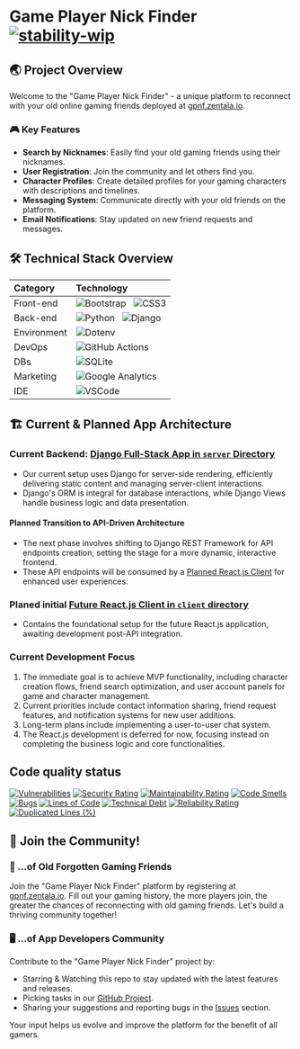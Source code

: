 # Game Player Nick Finder [![stability-wip](https://img.shields.io/badge/stability-wip-lightgrey.svg)](https://github.com/mkenney/software-guides/blob/master/STABILITY-BADGES.md#work-in-progress)

## 🌏 Project Overview
Welcome to the "Game Player Nick Finder" - a unique platform to reconnect with your old online gaming friends deployed at [gpnf.zentala.io](https://gpnf.zentala.io/).

### 🎮 Key Features
- **Search by Nicknames**: Easily find your old gaming friends using their nicknames.
- **User Registration**: Join the community and let others find you.
- **Character Profiles**: Create detailed profiles for your gaming characters with descriptions and timelines.
- **Messaging System**: Communicate directly with your old friends on the platform.
- **Email Notifications**: Stay updated on new friend requests and messages.

## 🛠 Technical Stack Overview

| Category    | Technology                                                                                   |
| :---------- | :------------------------------------------------------------------------------------------- |
| Front-end   | ![Bootstrap](https://img.shields.io/badge/-Bootstrap-563D7C?logo=bootstrap&logoColor=white) &nbsp; ![CSS3](https://img.shields.io/badge/-CSS3-1572B6?logo=css3&logoColor=white) |
| Back-end    | ![Python](https://img.shields.io/badge/-Python-3776AB?logo=python&logoColor=white) &nbsp; ![Django](https://img.shields.io/badge/-Django-092E20?logo=django&logoColor=white) |
| Environment | ![Dotenv](https://img.shields.io/badge/-Dotenv-000000?logo=dotenv&logoColor=white) |
| DevOps      | ![GitHub Actions](https://img.shields.io/badge/-GitHubActions-2088FF?logo=githubactions&logoColor=white) |
| DBs         | ![SQLite](https://img.shields.io/badge/-SQLite-003B57?logo=sqlite&logoColor=white) |
| Marketing   | ![Google Analytics](https://img.shields.io/badge/-GoogleAnalytics-E37400?logo=googleanalytics&logoColor=white) |
| IDE         | ![VSCode](https://img.shields.io/badge/-Visual%20Studio%20Code-007ACC?logo=visualstudiocode&logoColor=white) |

## 🏗 Current & Planned App Architecture
### Current Backend: [Django Full-Stack App in `server` Directory](https://github.com/zentala/game_player_nick_finder/tree/master/server)
- Our current setup uses Django for server-side rendering, efficiently delivering static content and managing server-client interactions.
- Django's ORM is integral for database interactions, while Django Views handle business logic and data presentation.

#### Planned Transition to API-Driven Architecture
- The next phase involves shifting to Django REST Framework for API endpoints creation, setting the stage for a more dynamic, interactive frontend.
- These API endpoints will be consumed by a [Planned React.js Client](https://github.com/zentala/game_player_nick_finder/tree/master/client) for enhanced user experiences.

### Planed initial [Future React.js Client in `client` directory](https://github.com/zentala/game_player_nick_finder/tree/master/client)
- Contains the foundational setup for the future React.js application, awaiting development post-API integration.

### Current Development Focus
1) The immediate goal is to achieve MVP functionality, including character creation flows, friend search optimization, and user account panels for game and character management.
2) Current priorities include contact information sharing, friend request features, and notification systems for new user additions.
3) Long-term plans include implementing a user-to-user chat system.
4) The React.js development is deferred for now, focusing instead on completing the business logic and core functionalities.

## Code quality status

[![Vulnerabilities](https://sonarcloud.io/api/project_badges/measure?project=game_player_nick_finder&metric=vulnerabilities)](https://sonarcloud.io/summary/new_code?id=game_player_nick_finder)
[![Security Rating](https://sonarcloud.io/api/project_badges/measure?project=game_player_nick_finder&metric=security_rating)](https://sonarcloud.io/summary/new_code?id=game_player_nick_finder)
[![Maintainability Rating](https://sonarcloud.io/api/project_badges/measure?project=game_player_nick_finder&metric=sqale_rating)](https://sonarcloud.io/summary/new_code?id=game_player_nick_finder)
[![Code Smells](https://sonarcloud.io/api/project_badges/measure?project=game_player_nick_finder&metric=code_smells)](https://sonarcloud.io/summary/new_code?id=game_player_nick_finder) [![Bugs](https://sonarcloud.io/api/project_badges/measure?project=game_player_nick_finder&metric=bugs)](https://sonarcloud.io/summary/new_code?id=game_player_nick_finder)
[![Lines of Code](https://sonarcloud.io/api/project_badges/measure?project=game_player_nick_finder&metric=ncloc)](https://sonarcloud.io/summary/new_code?id=game_player_nick_finder)
[![Technical Debt](https://sonarcloud.io/api/project_badges/measure?project=game_player_nick_finder&metric=sqale_index)](https://sonarcloud.io/summary/new_code?id=game_player_nick_finder) [![Reliability Rating](https://sonarcloud.io/api/project_badges/measure?project=game_player_nick_finder&metric=reliability_rating)](https://sonarcloud.io/summary/new_code?id=game_player_nick_finder) [![Duplicated Lines (%)](https://sonarcloud.io/api/project_badges/measure?project=game_player_nick_finder&metric=duplicated_lines_density)](https://sonarcloud.io/summary/new_code?id=game_player_nick_finder)

## 🤝 Join the Community!

### 👾 ...of Old Forgotten Gaming Friends

Join the "Game Player Nick Finder" platform by registering at [gpnf.zentala.io](https://gpnf.zentala.io/accounts/register/). Fill out your gaming history, the more players join, the greater the chances of reconnecting with old gaming friends. Let's build a thriving community together!

### 🖥️ ...of App Developers Community

Contribute to the "Game Player Nick Finder" project by:
* Starring & Watching this repo to stay updated with the latest features and releases.
* Picking tasks in our [GitHub Project](https://github.com/zentala/game_player_nick_finder/projects).
* Sharing your suggestions and reporting bugs in the [Issues](https://github.com/zentala/game_player_nick_finder/issues) section.

Your input helps us evolve and improve the platform for the benefit of all gamers.
